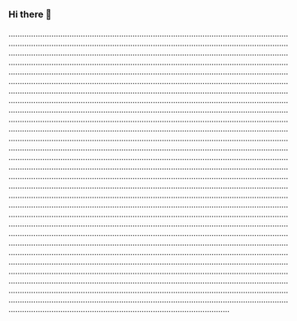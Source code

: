 ### Hi there 👋

..............................................................................................................................................................................................................................................................................................................................................................................................................................................................................................................................................................................................................................................................................................................................................................................................................................................................................................................................................................................................................................................................................................................................................................................................................................................................................................................................................................................................................................................................................................................................................................................................................................................................................................................................................................................................................................................................................................................................................................................................................................................................................................................................................................................................................................................................................................................................................................................................................................................................................................................................................................................................................................................................................................................................................................................................................................................................................................................................................................................................................................................................................................................................................................................................................................................................................................................................................................................................................................................................................................................................................................................................................................................................................................................................................................................................................................................